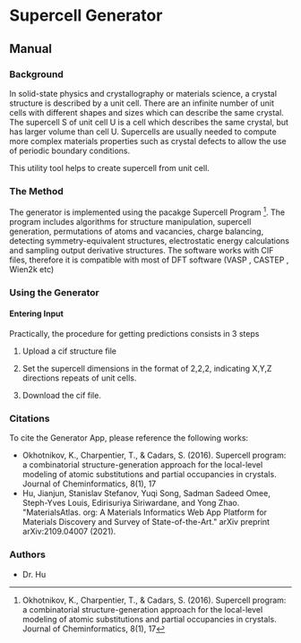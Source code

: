 
# Supercell Generator

## Manual

### Background

In solid-state physics and crystallography or materials science, a crystal structure is described by a unit cell. There are an infinite number of unit cells with different shapes and sizes which can describe the same crystal.  The supercell S of unit cell U is a cell which describes the same crystal, but has larger volume than cell U. Supercells are usually needed to compute more complex materials properties such as crystal defects to allow the use of periodic boundary conditions. 

This utility tool helps to create supercell from unit cell.

### The Method

The generator is implemented using the pacakge Supercell Program [^1]. The program includes algorithms for structure manipulation, supercell generation, permutations of atoms and vacancies, charge balancing, detecting symmetry-equivalent structures, electrostatic energy calculations and sampling output derivative structures. The software works with CIF files, therefore it is compatible with most of DFT software (VASP , CASTEP , Wien2k  etc)



### Using the Generator

#### Entering Input

Practically, the procedure for getting predictions consists in 3 steps

1. Upload a cif structure file

2. Set the supercell dimensions in the format of 2,2,2, indicating X,Y,Z directions repeats of unit cells.

3. Download the cif file.



### Citations

To cite the Generator App, please reference the following works:
- Okhotnikov, K., Charpentier, T., & Cadars, S. (2016). Supercell program: a combinatorial structure-generation approach for the local-level modeling of atomic substitutions and partial occupancies in crystals. Journal of Cheminformatics, 8(1), 17
- Hu, Jianjun, Stanislav Stefanov, Yuqi Song, Sadman Sadeed Omee, Steph-Yves Louis, Edirisuriya Siriwardane, and Yong Zhao. "MaterialsAtlas. org: A Materials Informatics Web App Platform for Materials Discovery and Survey of State-of-the-Art." arXiv preprint arXiv:2109.04007 (2021).

[^1]: Okhotnikov, K., Charpentier, T., & Cadars, S. (2016). Supercell program: a combinatorial structure-generation approach for the local-level modeling of atomic substitutions and partial occupancies in crystals. Journal of Cheminformatics, 8(1), 17


### Authors

- Dr. Hu
